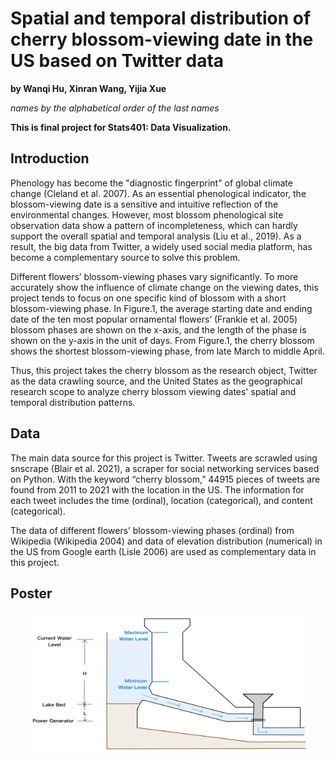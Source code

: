 # Spatial and temporal distribution of cherry blossom-viewing date in the US based on Twitter data

**by Wanqi Hu, Xinran Wang, Yijia Xue**

*names by the alphabetical order of the last names*

**This is final project for Stats401: Data Visualization.**

## Introduction
Phenology has become the "diagnostic fingerprint" of global climate change (Cleland et al. 2007). As an essential phenological indicator, the blossom-viewing date is a sensitive and intuitive reflection of the environmental changes. However, most blossom phenological site observation data show a pattern of incompleteness, which can hardly support the overall spatial and temporal analysis (Liu et al., 2019). As a result, the big data from Twitter, a widely used social media platform, has become a complementary source to solve this problem. 

Different flowers’ blossom-viewing phases vary significantly. To more accurately show the influence of climate change on the viewing dates, this project tends to focus on one specific kind of blossom with a short blossom-viewing phase. In Figure.1, the average starting date and ending date of the ten most popular ornamental flowers’ (Frankie et al. 2005) blossom phases are shown on the x-axis, and the length of the phase is shown on the y-axis in the unit of days. From Figure.1, the cherry blossom shows the shortest blossom-viewing phase, from late March to middle April. 

Thus, this project takes the cherry blossom as the research object, Twitter as the data crawling source, and the United States as the geographical research scope to analyze cherry blossom viewing dates' spatial and temporal distribution patterns.

## Data
The main data source for this project is Twitter. Tweets are scrawled using snscrape (Blair et al. 2021), a scraper for social networking services based on Python. With the keyword “cherry blossom,” 44915 pieces of tweets are found from 2011 to 2021 with the location in the US. The information for each tweet includes the time (ordinal), location (categorical), and content (categorical).

The data of different flowers’ blossom-viewing phases (ordinal) from Wikipedia (Wikipedia 2004) and data of elevation distribution (numerical) in the US from Google earth (Lisle 2006) are used as complementary data in this project.

## Poster
<div align=center>
<img src="https://github.com/Wanqi9Hu/Multi-objection-Optimal-Allocation-Model-for-Water-Management-of-Colorado-River/blob/main/dam.jpg" width="450" height="225">
</div>

